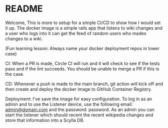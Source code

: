 # README

Welcome, This is more to setup for a simple CI/CD to show how I would set it up. The docker image is a simple rails app that listens to wiki changes and a user who logs into it can get the feed of random users who mades changes to a wiki.

(Fun learning lesson: Always name your docker deployment repos in lower case)

CI:
When a PR is made, Circle CI will run and it will check to see if the tests pass and if the lint succeeds. You should be unable to merge a PR if this is the case.

CD:
Whenever a push is made to the main branch, git action will kick off and then create and deploy the docker image to GitHub Container Registry. 

Deployment:
I've save the image for easy configuration. To log in as an admin and to use the Listener device, use the following email: admin@domain.com and the password: password. As an admin you can start the listener which should recent the recent wikipedia changes and store that information into a Scylla DB.
